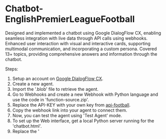 # Chatbot-EnglishPremierLeagueFootball

Designed and implemented a chatbot using Google DialogFlow CX, enabling seamless integration with live data through API calls using webhooks.  
Enhanced user interaction with visual and interactive cards, supporting multimodal communication, and incorporating a custom persona. Covered 13+ topics, providing comprehensive answers and information through the chatbot.


Steps:
1. Setup an account on [Google DialogFlow CX](https://dialogflow.cloud.google.com/cx/projects).
2. Create a new agent.
3. Import the '.blob' file to retrieve the agent.
4. Go to Webhooks and create a new Webhook with Python language and use the code in 'function-source.zip'.
5. Replace the API-KEY with your own key from [api-football](https://www.api-football.com/).
6. Copy the webhook link into your agent to connect them.
7. Now, you can test the agent using 'Test Agent' mode.
8. To set up the Web interface, get a local Python server running for the 'chatbot.html'.
9. Replace the '<script> and <df-messenger> data with the one from your agent.
10. Run the webpage and use the chatbot.

[Demo Video](https://youtu.be/voZzqosj-zI)
